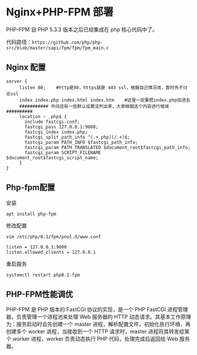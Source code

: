 # Nginx+PHP-FPM 部署

PHP-FPM 自 PHP 5.3.3 版本之后已经集成在 php 核心代码中了。

代码路径：`https://github.com/php/php-src/blob/master/sapi/fpm/fpm/fpm_main.c`


## Nginx 配置

```
server {
     listen 80;    #http是80，https就是 443 ssl，根据自己情况改，暂时先不讨论ssl
     index index.php index.html index.htm    #这里一定要把index.php加进去
     ########### 中间还有一些默认设置没列出来，大家根据这个内容进行增减##########
     location ~ .php$ {
       include fastcgi.conf;
       fastcgi_pass 127.0.0.1:9000;
       fastcgi_index index.php;
       fastcgi_split_path_info ^(.+.php)(/.+)$;
       fastcgi_param PATH_INFO $fastcgi_path_info;
       fastcgi_param PATH_TRANSLATED $document_root$fastcgi_path_info;
       fastcgi_param SCRIPT_FILENAME $document_root$fastcgi_script_name;
     }
}
```

## Php-fpm配置

安装

```
apt install php-fpm
```

修改配置

```
vim /etc/php/8.1/fpm/pool.d/www.conf
```

```
listen = 127.0.0.1:9000
listen.allowed_clients = 127.0.0.1
```

重启服务
```
systemctl restart php8.1-fpm
```

## PHP-FPM性能调优

PHP-FPM 是 PHP 版本的 FastCGI 协议的实现，是一个 PHP FastCGI 进程管理器，负责管理一个进程池来处理 Web 服务器的 HTTP 动态请求。其基本工作原理为：服务启动时会先创建一个 master 进程，解析配置文件，初始化执行环境，再创建多个 worker 进程，当接收到一个 HTTP 请求时，master 进程将其转发给某个 worker 进程，worker 负责动态执行 PHP 代码，处理完成后返回给 Web 服务器。

